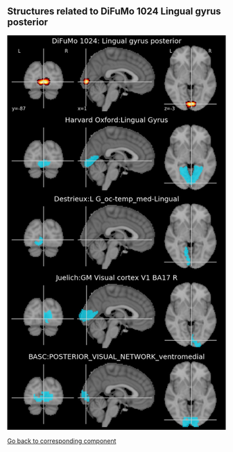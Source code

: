 


## Structures related to DiFuMo 1024 Lingual gyrus posterior

![621](621.jpg "Structures related to DiFuMo 1024 Lingual gyrus posterior")

[Go back to corresponding component](https://parietal-inria.github.io/DiFuMo/1024/html/621.html)